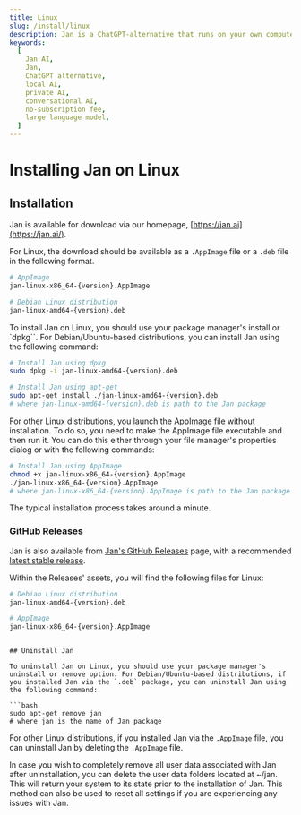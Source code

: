 ```yaml
---
title: Linux
slug: /install/linux
description: Jan is a ChatGPT-alternative that runs on your own computer, with a local API server.
keywords:
  [
    Jan AI,
    Jan,
    ChatGPT alternative,
    local AI,
    private AI,
    conversational AI,
    no-subscription fee,
    large language model,
  ]
---
```


# Installing Jan on Linux

## Installation

Jan is available for download via our homepage, [https://jan.ai](https://jan.ai/).

For Linux, the download should be available as a `.AppImage` file or a `.deb` file in the following format.

```bash
# AppImage
jan-linux-x86_64-{version}.AppImage

# Debian Linux distribution
jan-linux-amd64-{version}.deb
```

To install Jan on Linux, you should use your package manager's install or `dpkg``. For Debian/Ubuntu-based distributions, you can install Jan using the following command:

```bash
# Install Jan using dpkg
sudo dpkg -i jan-linux-amd64-{version}.deb

# Install Jan using apt-get
sudo apt-get install ./jan-linux-amd64-{version}.deb
# where jan-linux-amd64-{version}.deb is path to the Jan package
```

For other Linux distributions, you launch the AppImage file without installation. To do so, you need to make the AppImage file executable and then run it. You can do this either through your file manager's properties dialog or with the following commands:

```bash
# Install Jan using AppImage
chmod +x jan-linux-x86_64-{version}.AppImage
./jan-linux-x86_64-{version}.AppImage
# where jan-linux-x86_64-{version}.AppImage is path to the Jan package
```

The typical installation process takes around a minute.

### GitHub Releases

Jan is also available from [Jan's GitHub Releases](https://github.com/janhq/jan/releases) page, with a recommended [latest stable release](https://github.com/janhq/jan/releases/latest).

Within the Releases' assets, you will find the following files for Linux:

```bash
# Debian Linux distribution
jan-linux-amd64-{version}.deb

# AppImage
jan-linux-x86_64-{version}.AppImage
```
```

## Uninstall Jan

To uninstall Jan on Linux, you should use your package manager's uninstall or remove option. For Debian/Ubuntu-based distributions, if you installed Jan via the `.deb` package, you can uninstall Jan using the following command:

```bash
sudo apt-get remove jan
# where jan is the name of Jan package
```

For other Linux distributions, if you installed Jan via the `.AppImage` file, you can uninstall Jan by deleting the `.AppImage` file.

In case you wish to completely remove all user data associated with Jan after uninstallation, you can delete the user data folders located at ~/jan. This will return your system to its state prior to the installation of Jan. This method can also be used to reset all settings if you are experiencing any issues with Jan.
